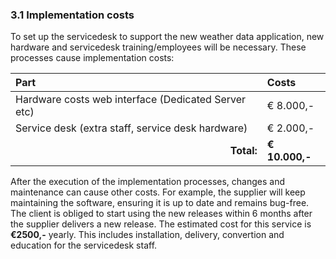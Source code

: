 ### 3.1 Implementation costs

To set up the servicedesk to support the new weather data application, new hardware and servicedesk training/employees will be necessary. These processes cause implementation costs:

| Part                                                | Costs          |
| :---                                                | :---           |
| Hardware costs web interface (Dedicated Server etc) | € 8.000,-      |
| Service desk (extra staff, service desk hardware)   | € 2.000,-      |
| <div style="text-align:right">__Total:__</div>      | __€ 10.000,-__ |

After the execution of the implementation processes, changes and maintenance can cause other costs. For example, the supplier will keep maintaining the software, ensuring it is up to date and remains bug-free. The client is obliged to start using the new releases within 6 months after the supplier delivers a new release. The estimated cost for this service is __€2500,-__ yearly. This includes installation, delivery, convertion and education for the servicedesk staff.


